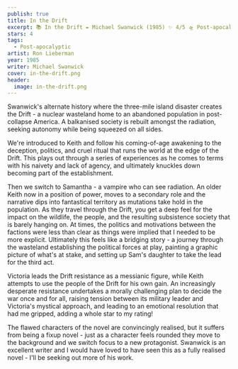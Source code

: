 ```yaml
---
publish: true
title: In the Drift
excerpt: 📚 In the Drift ✒️ Michael Swanwick (1985) ✨ 4/5 🛸 Post-apocalyptic 🖌️ Ron Lieberman
stars: 4
tags:
  - Post-apocalyptic
artist: Ron Lieberman
year: 1985
writer: Michael Swanwick
cover: in-the-drift.png
header:
  image: in-the-drift.png
---
```

Swanwick's alternate history where the three-mile island disaster creates the Drift - a nuclear wasteland home to an abandoned population in post-collapse America. A balkanised society is rebuilt amongst the radiation, seeking autonomy while being squeezed on all sides.  
  
We're introduced to Keith and follow his coming-of-age awakening to the deception, politics, and cruel ritual that runs the world at the edge of the Drift. This plays out through a series of experiences as he comes to terms with his naivety and lack of agency, and ultimately knuckles down becoming part of the establishment.   
  
Then we switch to Samantha - a vampire who can see radiation. An older Keith now in a position of power, moves to a secondary role and the narrative dips into fantastical territory as mutations take hold in the population. As they travel through the Drift, you get a deep feel for the impact on the wildlife, the people, and the resulting subsistence society that is barely hanging on. At times, the politics and motivations between the factions were less than clear as things were implied that I needed to be more explicit. Ultimately this feels like a bridging story - a journey through the wasteland establishing the political forces at play, painting a graphic picture of what's at stake, and setting up Sam's daughter to take the lead for the third act.  
  
Victoria leads the Drift resistance as a messianic figure, while Keith attempts to use the people of the Drift for his own gain. An increasingly desperate resistance undertakes a morally challenging plan to decide the war once and for all, raising tension between its military leader and Victoria's mystical approach, and leading to an emotional resolution that had me gripped, adding a whole star to my rating!  
  
The flawed characters of the novel are convincingly realised, but it suffers from being a fixup novel - just as a character feels rounded they move to the background and we switch focus to a new protagonist. Swanwick is an excellent writer and I would have loved to have seen this as a fully realised novel - I'll be seeking out more of his work.